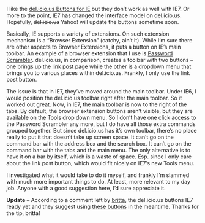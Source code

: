 I like the [del.icio.us Buttons for
IE](http://del.icio.us/help/ie/extension) but they don’t work as well
with IE7. Or more to the point, IE7 has changed the interface model on
del.icio.us. Hopefully, ~~del.icio.us~~ Yahoo! will update the buttons
sometime soon.

Basically, IE supports a variety of extensions. On such extension
mechanism is a “Browser Extension” (catchy, ain’t it). While I’m sure
there are other aspects to Browser Extensions, it puts a button on IE’s
main toolbar. An example of a browser extension that I use is [Password
Scrambler](http://www.onepassword.com/). del.icio.us, in comparison,
creates a toolbar with two buttons – one brings up the [link post
page](http://del.icio.us/post) while the other is a dropdown menu that
brings you to various places within del.icio.us. Frankly, I only use the
link post button.

The issue is that in IE7, they’ve moved around the main toolbar. Under
IE6, I would position the del.icio.us toolbar right after the main
toolbar. So it worked out great. Now, in IE7, the main toolbar is now to
the right of the tabs. By default, the browser extension buttons aren’t
visible, but they are available on the Tools drop down menu. So I don’t
have one click access to the Password Scrambler any more, but I do have
all those extra commands grouped together. But since del.icio.us has
it’s own toolbar, there’s no place really to put it that doesn’t take up
screen space. It can’t go on the command bar with the address box and
the search box. It can’t go on the command bar with the tabs and the
main menu. The only alternative is to have it on a bar by itself, which
is a waste of space. Esp. since I only care about the link post button,
which would fit nicely on IE7′s new Tools menu.

I investigated what it would take to do it myself, and frankly I’m
slammed with much more important things to do. At least, more relevant
to my day job. Anyone with a good suggestion here, I’d sure appreciate
it.

**Update** – According to a comment left by
[britta](http://blog.del.icio.us/), the del.icio.us buttons IE7 ready
yet and they suggest using [these
buttons](http://del.icio.us/help/buttons) in the meantime. Thanks for
the tip, britta!
